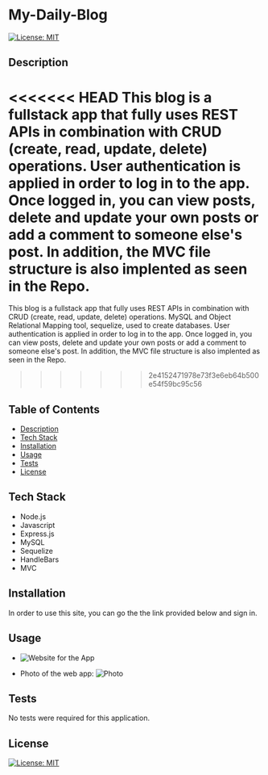# My-Daily-Blog

[![License: MIT](https://img.shields.io/badge/License-MIT-blue.svg)](https://opensource.org/licenses/MIT)

## Description

<<<<<<< HEAD
This blog is a fullstack app that fully uses REST APIs in combination with CRUD (create, read, update, delete) operations. User authentication is applied in order to log in to the app. Once logged in, you can view posts, delete and update your own posts or add a comment to someone else's post. In addition, the MVC file structure is also implented as seen in the Repo.
=======
This blog is a fullstack app that fully uses REST APIs in combination with CRUD (create, read, update, delete) operations. MySQL and Object Relational Mapping tool, sequelize, used to create databases. User authentication is applied in order to log in to the app. Once logged in, you can view posts, delete and update your own posts or add a comment to someone else's post. In addition, the MVC file structure is also implented as seen in the Repo. 
>>>>>>> 2e4152471978e73f3e6eb64b500e54f59bc95c56

## Table of Contents

- [Description](#description)
- [Tech Stack](#tech-stack)
- [Installation](#installation)
- [Usage](#usage)
- [Tests](#tests)
- [License](#license)

## Tech Stack

- Node.js
- Javascript
- Express.js
- MySQL
- Sequelize
- HandleBars
- MVC

## Installation

In order to use this site, you can go the the link provided below and sign in.

## Usage

- ![Website for the App](https://git.heroku.com/fast-anchorage-33093.git)

- Photo of the web app:
  ![Photo](https://user-images.githubusercontent.com/112015433/221001016-0299d8a4-30da-4c0f-85c5-50a51e59e5aa.png)

## Tests

No tests were required for this application.

## License

[![License: MIT](https://img.shields.io/badge/License-MIT-blue.svg)](https://opensource.org/licenses/MIT)
